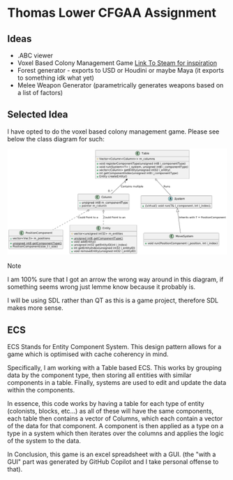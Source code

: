 # Thomas Lower CFGAA Assignment

## Ideas

- .ABC viewer
- Voxel Based Colony Management Game [Link To Steam for inspiration](https://store.steampowered.com/app/366090/Colony_Survival/)
- Forest generator - exports to USD or Houdini or maybe Maya (it exports to something idk what yet)
- Melee Weapon Generator (parametrically generates weapons based on a list of factors)

## Selected Idea

I have opted to do the voxel based colony management game.
Please see below the class diagram for such:

![Just go to ./ClassDiagram.png coz this thing is clearly broken](https://github.com/NCCA/programming-assignment-supersliser/blob/main/ClassDiagram.png?raw=true)

> [!NOTE]
> I am 100% sure that I got an arrow the wrong way around in this diagram, if something seems wrong just lemme know because it probably is.

I will be using SDL rather than QT as this is a game project, therefore SDL makes more sense.

## ECS

ECS Stands for Entity Component System. This design pattern allows for a game which is optimised with cache coherency in mind.

Specifically, I am working with a Table based ECS. This works by grouping data by the component type, then storing all entities with similar components in a table. Finally, systems are used to edit and update the data within the components.

In essence, this code works by having a table for each type of entity (colonists, blocks, etc...) as all of these will have the same components, each table then contains a vector of Columns, which each contain a vector of the data for that component. A component is then applied as a type on a type in a system which then iterates over the columns and applies the logic of the system to the data.

In Conclusion, this game is an excel spreadsheet with a GUI. (the "with a GUI" part was generated by GitHub Copilot and I take personal offense to that).

